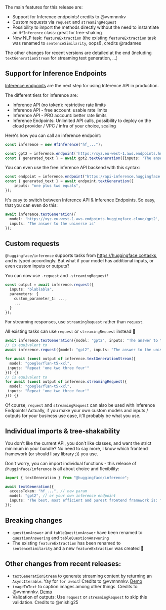 The main features for this release are:

- Support for Inference endpoints! credits to @vvmnnnkv 
- Custom requests via `request` and `streamingRequest`
- Possibility to import the methods directly without the need to instantiate an `HfInference` class: great for tree-shaking
- New NLP task: `featureExtraction` (the existing `featureExtraction` task was renamed to `sentenceSimilarity`, oops!), credits @radames 


The other changes for recent versions are detailed at the end (including `textGenerationStream` for streaming text generation, ...)

## Support for Inference Endpoints

[Inference endpoints](https://huggingface.co/docs/inference-endpoints/index) are the next step for using Inference API in production.

The different tiers for inference are:

- Inference API (no token): restrictive rate limits
- Inference API - free account: usable rate limits
- Inference API - PRO account: better rate limits
- Inference Endpoints: Unlimited API calls, possibility to deploy on the cloud provider / VPC / infra of your choice, scaling

Here's how you can call an inference endpoint:

```ts
const inference = new HfInference("hf_...");

const gpt2 = inference.endpoint('https://xyz.eu-west-1.aws.endpoints.huggingface.cloud/gpt2');
const { generated_text } = await gpt2.textGeneration({inputs: 'The answer to the universe is'});
```

You can even use the free inference API backend with this syntax:

```ts
const endpoint = inference.endpoint("https://api-inference.huggingface.co/models/google/flan-t5-xxl");
const { generated_text } = await endpoint.textGeneration({
	inputs: "one plus two equals",
});
```

It's easy to switch between Inference API & Inference Endpoints. So easy, that you can even do this:

```ts
await inference.textGeneration({
  model: 'https://xyz.eu-west-1.aws.endpoints.huggingface.cloud/gpt2',
  inputs: 'The answer to the universe is'
});
```

## Custom requests

`@huggingface/inference` supports tasks from https://huggingface.co/tasks, and is typed accordingly. But what if your model has additional inputs, or even custom inputs or outputs?

You can now use `.request` and `.streamingRequest`!

```ts
const output = await inference.request({
  inputs: "blablabla",
  parameters: {
    custom_parameter_1: ...,
    ...
  }
});
```

For streaming responses, use `streamingRequest` rather than `request`.

All existing tasks can use `request` or `streamingRequest` instead :exploding_head: 

```ts
await inference.textGeneration({model: "gpt2", inputs: "The answer to the universe is"});
// is equivalent to
await inference.request({model: "gpt2", inputs: "The answer to the universe is"});

for await (const output of inference.textGenerationStream({
  model: "google/flan-t5-xxl", 
 inputs: "Repeat 'one two three four'"
})) {}
// is equivalent to
for await (const output of inference.streamingRequest({
  model: "google/flan-t5-xxl", 
 inputs: "Repeat 'one two three four'"
})) {}
```

Of course, `request` and `streamingRequest` can also be used with Inference Endpoints! Actually, if you make your own custom models and inputs / outputs for your business use case, it'll probably be what you use.

## Individual imports & tree-shakability

You don't like the current API, you don't like classes, and want the strict minimum in your bundle? No need to say more, I know which frontend framework (or should I say library ;)) you use.

Don't worry, you can import individual functions - this release of `@hugginface/inference` is all about choice and flexibility:

```ts
import { textGeneration } from "@huggingface/inference";

await textGeneration({
  accessToken: "hf_...", // new param
  model: "gpt2", // or your own inference endpoint
  inputs: "The best, most efficient and purest frontend framework is: "
});
```

## Breaking changes

- `questionAnswer` and `tableQuestionAnswer` have been renamed to `questionAnswering` and `tableQuestionAnswering`
- The existing `featureExtraction` has been renamed to `sentenceSimilarity` and a new `featureExtraction` was created :bow: 

## Other changes from recent releases:

- `textGenerationStream` to generate streaming content by returning an `AsyncIterable`. Yay for `for await`! Credits to @vvmnnnkv. [Demo](https://huggingface.co/spaces/huggingfacejs/streaming-text-generation)
- `imageToText` to caption images among other things. Credits to @vvmnnnkv. [Demo](https://huggingface.co/spaces/huggingfacejs/image-to-text)
- Validation of outputs: Use `request` or `streamingRequest` to skip this validation. Credits to @mishig25 
